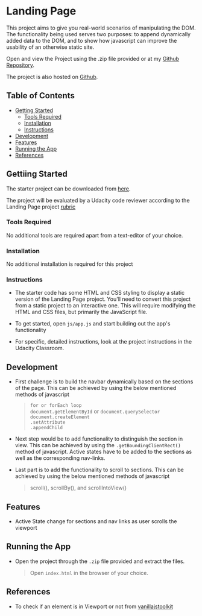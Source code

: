 # Landing Page

This project aims to give you real-world scenarios of manipulating the DOM. The functionality being used serves two purposes: to append dynamically added data to the DOM, and to show how javascript can improve the usability of an otherwise static site.

Open and view the Project using the .zip file provided or at my [Github Repository](https://github.com/madhur-taneja/Landing-Page).

The project is also hosted on [Github](https://madhur-taneja.github.io/Landing-Page/).

## Table of Contents

- [Getting Started](#getting-started)
	- [Tools Required](#tools-required)
	- [Installation](#installation)
	- [Instructions](#instructions)
- [Development](#development)
- [Features](#features)
- [Running the App](#running-the-app)
- [References](#references)

## Gettiing Started

The starter project can be downloaded from [here](https://github.com/udacity/fend/tree/refresh-2019/projects/landing-page).

The project will be evaluated by a Udacity code reviewer according to the Landing Page project [rubric](https://review.udacity.com/#!/rubrics/2658/view)

### Tools Required

No additional tools are required apart from a text-editor of your choice. 

### Installation

No additional installation is required for this project

### Instructions

* The starter code has some HTML and CSS styling to display a static version of the Landing Page project. You'll need to convert this project from a static project to an interactive one. This will require modifying the HTML and CSS files, but primarily the JavaScript file.  

* To get started, open `js/app.js` and start building out the app's functionality  

* For specific, detailed instructions, look at the project instructions in the Udacity Classroom.

## Development

* First challenge is to build the navbar dynamically based on the sections of the page. This can be achieved by using the below mentioned methods of javascript
    > `for or forEach loop` </br>
      `document.getElementById` or  `document.querySelector` </br>
      `document.createElement` </br>
      `.setAttribute` </br>
      `.appendChild` </br>

* Next step would be to add functionality to distinguish the section in view. This can be achieved by using the `.getBoundingClientRect()` method of javascript. Active states have to be added to the sections as well as the corresponding nav-links.  

* Last part is to add the functionality to scroll to sections. This can be achieved by using the below mentioned methods of javascript
    >  scroll(), scrollBy(), and scrollIntoView()

## Features

* Active State change for sections and nav links as user scrolls the viewport


## Running the App

* Open the project through the `.zip` file provided and extract the files. 
  > Open `index.html` in the browser of your choice.

## References

* To check if an element is in Viewport or not from [vanillajstoolkit](https://vanillajstoolkit.com/helpers/isinviewport/) 
